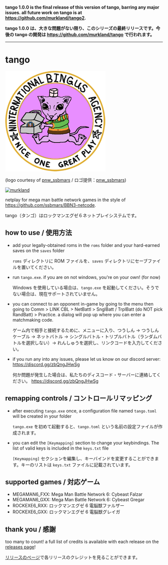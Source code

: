 **tango 1.0.0 is the final release of this version of tango, barring any major issues. all future work on tango is at <https://github.com/murkland/tango2>.**

**tango 1.0.0 は、大きな問題がない限り、このシリーズの最終リリースです。今後の tango の開発は <https://github.com/murkland/tango> で行われます。**

---

# tango

![tango](logo.png)

(logo courtesy of [pnw_ssbmars](https://twitter.com/pnw_ssbmars) / ロゴ提供：[pnw_ssbmars](https://twitter.com/pnw_ssbmars))

[![murkland](https://discordapp.com/api/guilds/936475149069336596/widget.png?style=shield)](https://discord.gg/zbQngJHwSg)

netplay for mega man battle network games in the style of <https://github.com/ssbmars/BBN3-netcode>.

tango（タンゴ）はロックマンエグゼ６ネットプレイシステムです。

## how to use / 使用方法

-   add your legally-obtained roms in the `roms` folder and your hard-earned saves on the `saves` folder

    `roms` ディレクトリに ROM ファイルを、`saves` ディレクトリにセーブファイルを置いてください。

-   run `tango.exe`. if you are on not windows, you're on your own! (for now)

    Windows を使用している場合は、`tango.exe` を起動してください。そうでない場合は、現在サポートされていません。

-   you can connect to an opponent in-game by going to the menu then going to Comm > LINK CBL > NetBattl > SnglBatt / TrplBatt (do NOT pick RandBatt) > Practice. a dialog will pop up where you can enter a matchmaking code.

    ゲーム内で相手と接続するために、メニューに入り、つうしん → つうしんケーブル → ネットバトル → シングルバトル・トリプルバトル（ランダムバトルを選択しない）→ れんしゅうを選択し、リンクコードを入力してください。

-   if you run any into any issues, please let us know on our discord server: <https://discord.gg/zbQngJHwSg>

    何か問題が発生した場合は、私たちのディスコード・サーバーに連絡してください。 <https://discord.gg/zbQngJHwSg>

## remapping controls / コントロールリマッピング

-   after executing `tango.exe` once, a configuration file named `tango.toml` will be created in your folder

    `tango.exe` を初めて起動すると、`tango.toml` という名前の設定ファイルが作成されます。

-   you can edit the `[Keymapping]` section to change your keybindings. The list of valid keys is included in the `keys.txt` file

    `[Keymapping]` セクションを編集し、キーバインドを変更することができます。キーのリストは `keys.txt` ファイルに記載されています。

## supported games / 対応ゲーム

-   MEGAMAN6_FXX: Mega Man Battle Network 6: Cybeast Falzar
-   MEGAMAN6_GXX: Mega Man Battle Network 6: Cybeast Gregar
-   ROCKEXE6_RXX: ロックマンエグゼ 6 電脳獣ファルザー
-   ROCKEXE6_GXX: ロックマンエグゼ 6 電脳獣グレイガ

## thank you / 感謝

too many to count! a full list of credits is available with each release on the [releases page](https://github.com/murkland/tango/releases)!

[リリースのページ](https://github.com/murkland/tango/releases)で各リリースのクレジットを見ることができます。
